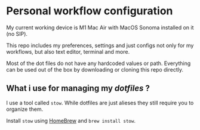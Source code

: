 # Personal workflow configuration

My current working device is M1 Mac Air with MacOS Sonoma installed on it (no SIP).

This repo includes my preferences, settings and just configs not only for my workflows, but also text editor, terminal and more.

Most of the dot files do not have any hardcoded values or path. Everything can be used out of the box by downloading or cloning this repo directly.

## What i use for managing my _dotfiles_ ?

I use a tool called ```stow```. While dotfiles are just alieses they still require you to organize them.

Install ```stow``` using [HomeBrew](https://brew.sh) and ```brew install stow```. 
